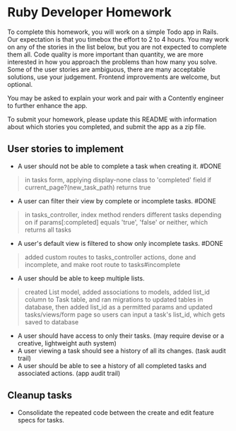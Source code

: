 Ruby Developer Homework
================

To complete this homework, you will work on a simple Todo app in Rails. Our expectation is that you timebox the effort to 2 to 4 hours. You may work on any of the stories in the list below, but you are not expected to complete them all. Code quality is more important than quantity, we are more interested in how you approach the problems than how many you solve. Some of the user stories are ambiguous, there are many acceptable solutions, use your judgement. Frontend improvements are welcome, but optional.

You may be asked to explain your work and pair with a Contently engineer to further enhance the app.

To submit your homework, please update this README with information about which stories you completed, and submit the app as a zip file.

User stories to implement
----------------
 - A user should not be able to complete a task when creating it. #DONE
 > in tasks form, applying display-none class to 'completed' field if current_page?(new_task_path) returns true

 - A user can filter their view by complete or incomplete tasks. #DONE
 > in tasks_controller, index method renders different tasks depending on if params[:completed] equals 'true', 'false' or neither, which returns all tasks

 - A user's default view is filtered to show only incomplete tasks. #DONE
 > added custom routes to tasks_controller actions, done and incomplete, and make root route to tasks#incomplete

 - A user should be able to keep multiple lists.
 > created List model, added associations to models, added list_id column to Task table, and ran migrations to updated tables in database, then added list_id as a permitted params and updated tasks/views/form page so users can input a task's list_id, which gets saved to database
 
 - A user should have access to only their tasks. (may require devise or a creative, lightweight auth system)
 - A user viewing a task should see a history of all its changes. (task audit trail)
 - A user should be able to see a history of all completed tasks and associated actions. (app audit trail)

Cleanup tasks
----------------
- Consolidate the repeated code between the create and edit feature specs for tasks.
